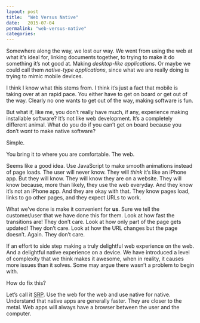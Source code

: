 ```yaml
---
layout: post
title:  "Web Versus Native"
date:   2015-07-04
permalink: "web-versus-native"
categories:
---
```

Somewhere along the way, we lost our way. We went from using the web at what it’s ideal for, linking documents together, to trying to make it do something it’s not good at. Making *desktop-like applications*. Or maybe we could call them *native-type applications*, since what we are really doing is trying to mimic mobile devices.

I think I know what this stems from. I think it’s just a fact that mobile is taking over at an rapid pace. You either have to get on board or get out of the way. Clearly no one wants to get out of the way, making software is fun.

But what if, like me, you don’t really have much, if any, experience making installable software? It’s not like web development. It’s a completely different animal. What do you do if you can’t get on board because you don’t *want* to make native software?

Simple.

You bring it to where you are comfortable. The web.

Seems like a good idea. Use JavaScript to make smooth animations instead of page loads. The user will never know. They will *think* it’s like an iPhone app. But they will know. They will know they are on a website. They will know because, more than likely, they use the web everyday. And they know it’s not an iPhone app. And they are okay with that. They know pages load, links to go other pages, and they expect URLs to work.

What we’ve done is make it convenient for **us**. Sure we tell the customer/user that we have done this for them. Look at how fast the transitions are! They don’t care. Look at how only part of the page gets updated! They don’t care. Look at how the URL changes but the page doesn’t. Again. They don’t care.

If an effort to side step making a truly delightful web experience on the web. And a delightful native experience on a device. We have introduced a level of complexity that we think makes it awesome, when in reality, it causes more issues than it solves. Some may argue there wasn’t a problem to begin with.

How do fix this?

Let’s call it [SRP](http://en.wikipedia.org/wiki/Single_responsibility_principle). Use the web for the web and use native for native. Understand that native apps are generally faster. They are closer to the metal. Web apps will always have a browser between the user and the computer.
